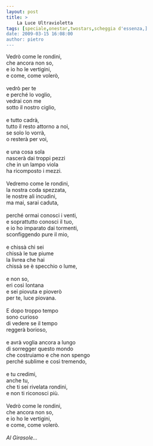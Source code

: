 ```yaml
---
layout: post
title: >
    La Luce Ultravioletta
tags: [speciale,onestar,twostars,scheggia d'essenza,]
date: 2009-03-15 16:08:00
author: pietro
---
```

Vedrò come le rondini,<br/>che ancora non so,<br/>e io ho le vertigini,<br/>e come, come volerò,<br/><br/>vedrò per te<br/>e perché lo voglio,<br/>vedrai con me<br/>sotto il nostro ciglio,<br/><br/>e tutto cadrà,<br/>tutto il resto attorno a noi,<br/>se solo lo vorrà,<br/>o resterà per voi,<br/><br/>e una cosa sola<br/>nascerà dai troppi pezzi<br/>che in un lampo viola<br/>ha ricomposto i mezzi.<br/><br/>Vedremo come le rondini,<br/>la nostra coda spezzata,<br/>le nostre ali incudini,<br/>ma mai, sarai caduta,<br/><br/>perché ormai conosci i venti,<br/>e soprattutto conosci il tuo,<br/>e io ho imparato dai tormenti,<br/>sconfiggendo pure il mio,<br/><br/>e chissà chi sei<br/>chissà le tue piume<br/>la livrea che hai<br/>chissà se è specchio o lume,<br/><br/>e non so,<br/>eri così lontana<br/>e sei piovuta e pioverò<br/>per te, luce piovana.<br/><br/>E dopo troppo tempo<br/>sono curioso<br/>di vedere se il tempo<br/>reggerà borioso,<br/><br/>e avrà voglia ancora a lungo<br/>di sorregger questo mondo<br/>che costruiamo e che non spengo<br/>perché sublime e così tremendo,<br/><br/>e tu credimi,<br/>anche tu,<br/>che ti sei rivelata rondini,<br/>e non ti riconosci più.<br/><br/>Vedrò come le rondini,<br/>che ancora non so,<br/>e io ho le vertigini,<br/>e come, come volerò.<br/><br/><span style="font-style: italic">Al Girasole...<br/></span>
